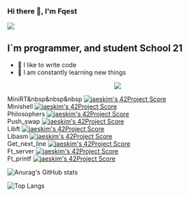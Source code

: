 ### Hi there 👋, I'm Fqest
![](https://komarev.com/ghpvc/?username=fqest)

## I`m programmer, and student School 21
- 💪 I like to write code
- 🥅 I am constantly learning new things

<p align="center">
  <a href="https://profile.intra.42.fr/">
    <img src="https://badge42.herokuapp.com/api/stats/lvalery?darkmode=true&privacyEmail=true"/>
  </a>
</p>

MiniRT&nbsp&nbsp&nbsp        [![jaeskim's 42Project Score](https://badge42.herokuapp.com/api/project/lvalery/miniRT)](https://github.com/JaeSeoKim/badge42)<br>
Minishell                   [![jaeskim's 42Project Score](https://badge42.herokuapp.com/api/project/lvalery/minishell)](https://github.com/JaeSeoKim/badge42)<br>
Philosophers  [![jaeskim's 42Project Score](https://badge42.herokuapp.com/api/project/lvalery/Philosophers)](https://github.com/JaeSeoKim/badge42)<br>
Push_swap     [![jaeskim's 42Project Score](https://badge42.herokuapp.com/api/project/lvalery/push_swap)](https://github.com/JaeSeoKim/badge42)<br>
Libft         [![jaeskim's 42Project Score](https://badge42.herokuapp.com/api/project/lvalery/Libft)](https://github.com/JaeSeoKim/badge42)<br>
Libasm        [![jaeskim's 42Project Score](https://badge42.herokuapp.com/api/project/lvalery/libasm)](https://github.com/JaeSeoKim/badge42)<br>
Get_next_line [![jaeskim's 42Project Score](https://badge42.herokuapp.com/api/project/lvalery/get_next_line)](https://github.com/JaeSeoKim/badge42)<br>
Ft_server     [![jaeskim's 42Project Score](https://badge42.herokuapp.com/api/project/lvalery/ft_server)](https://github.com/JaeSeoKim/badge42)<br>
Ft_printf     [![jaeskim's 42Project Score](https://badge42.herokuapp.com/api/project/lvalery/ft_printf)](https://github.com/JaeSeoKim/badge42)<br>


![Anurag's GitHub stats](https://github-readme-stats.vercel.app/api?username=fqest)

![Top Langs](https://github-readme-stats.vercel.app/api/top-langs/?username=fqest&layout=compact&hide=Objective-C,Roff,Makefile&langs_count=6)
